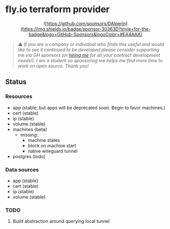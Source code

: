 # fly.io terraform provider

<div style="text-align: center;">

![https://github.com/sponsors/DAlperin](https://img.shields.io/badge/sponsor-30363D?style=for-the-badge&logo=GitHub-Sponsors&logoColor=#EA4AAA)

</div>

> ⚠️ _If you are a company or individual who finds this useful and would like to see it continued to be developed please consider supporting me via GH sponsors (or [hiring me](https://dov.dev) for all your contract development needs!). I am a student so sponsoring me helps me find more time to work on open source. Thank you!_

## Status

### Resources
- app (stable, but apps will be deprecated soon. Begin to favor machines.)
- cert (stable)
- ip (stable)
- volume (stable)
- machines (beta)
  - missing:
    - machine states
    - block on machine start
    - native wireguard tunnel
- postgres (todo)

### Data sources
- app (stable)
- cert (stable)
- ip (stable)
- volume (stable)


### TODO

1. Build abstraction around querying local tunnel